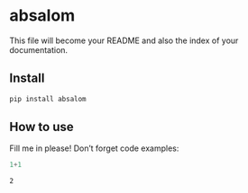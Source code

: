 # absalom


<!-- WARNING: THIS FILE WAS AUTOGENERATED! DO NOT EDIT! -->

This file will become your README and also the index of your
documentation.

## Install

``` sh
pip install absalom
```

## How to use

Fill me in please! Don’t forget code examples:

``` python
1+1
```

    2
